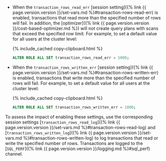 - When the `transaction_rows_read_err` [session setting]({% link {{ page.version.version }}/set-vars.md %}#transaction-rows-read-err) is enabled, transactions that read more than the specified number of rows will fail. In addition, the [optimizer]({% link {{ page.version.version }}/cost-based-optimizer.md %}) will not create query plans with scans that exceed the specified row limit. For example, to set a default value for all users at the cluster level:

    {% include_cached copy-clipboard.html %}
    ~~~ sql
    ALTER ROLE ALL SET transaction_rows_read_err = 1000;
    ~~~

- When the `transaction_rows_written_err` [session setting]({% link {{ page.version.version }}/set-vars.md %}#transaction-rows-written-err) is enabled, transactions that write more than the specified number of rows will fail. For example, to set a default value for all users at the cluster level:

    {% include_cached copy-clipboard.html %}
    ~~~ sql
    ALTER ROLE ALL SET transaction_rows_written_err = 1000;
    ~~~

To assess the impact of enabling these settings, use the corresponding session settings [`transaction_rows_read_log`]({% link {{ page.version.version }}/set-vars.md %}#transaction-rows-read-log) and [`transaction_rows_written_log`]({% link {{ page.version.version }}/set-vars.md %}#transaction-rows-written-log) to log transactions that read or write the specified number of rows. Transactions are logged to the [`SQL_PERF`]({% link {{ page.version.version }}/logging.md %}#sql_perf) channel.